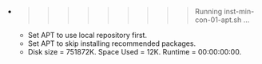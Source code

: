 * >>>>>>>>> Running inst-min-con-01-apt.sh ...
  * Set APT to use local repository first.
  * Set APT to skip installing recommended packages.
  * Disk size = 751872K. Space Used = 12K. Runtime = 00:00:00:00.
